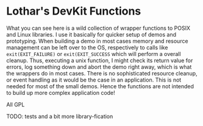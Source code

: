 # Lothar's DevKit Functions

What you can see here is a wild collection of wrapper functions to POSIX and Linux libraries. I use it basically for quicker setup of demos and prototyping. When building a demo in most cases memory and resource management can be left over to the OS, respectively to calls like ``exit(EXIT_FAILURE)`` or ``exit(EXIT_SUCCESS`` which will perform a overall cleanup. Thus, executing a unix function, I might check its return value for errors, log something down and abort the demo right away, which is what the wrappers do in most cases. There is no sophisticated resource cleanup, or event handling as it would be the case in an application. This is not needed for most of the small demos. Hence the functions are not intended to build up more complex application code!  

All GPL  

TODO: tests and a bit more library-fication  
